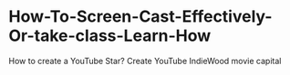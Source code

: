 # How-To-Screen-Cast-Effectively-Or-take-class-Learn-How
How to create a YouTube Star? Create YouTube IndieWood movie capital
